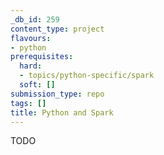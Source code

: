 ```yaml
---
_db_id: 259
content_type: project
flavours:
- python
prerequisites:
  hard:
  - topics/python-specific/spark
  soft: []
submission_type: repo
tags: []
title: Python and Spark
---
```


TODO